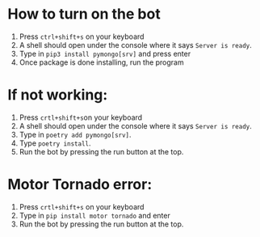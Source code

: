 # How to turn on the bot
1. Press `ctrl+shift+s` on your keyboard
2. A shell should open under the console where it says `Server is ready`.
3. Type in `pip3 install pymongo[srv]` and press enter
4. Once package is done installing, run the program

# If not working:
1. Press `crtl+shift+s`on your keyboard
2. A shell should open under the console where it says `Server is ready`.
3. Type in `poetry add pymongo[srv]`.
4. Type `poetry install`.
5. Run the bot by pressing the run button at the top.

# Motor Tornado error:
1. Press `crtl+shift+s` on your keyboard
2. Type in `pip install motor tornado` and enter
3. Run the bot by pressing the run button at the top.